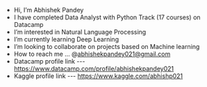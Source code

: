 - Hi, I’m Abhishek Pandey
- I have completed Data Analyst with Python Track (17 courses) on Datacamp
- I’m interested in Natural Language Processing
- I’m currently learning Deep Learning
- I’m looking to collaborate on projects based on Machine learning
- How to reach me ... @abhishekpandey021@gmail.com
- Datacamp profile link --- https://www.datacamp.com/profile/abhishekpandey021
- Kaggle profile link --- https://www.kaggle.com/abhishp021

<!---
abhishp021/abhishp021 is a ✨ special ✨ repository because its `README.md` (this file) appears on your GitHub profile.
You can click the Preview link to take a look at your changes.
--->
